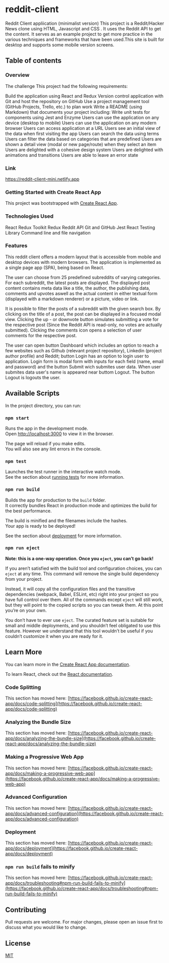 # reddit-client

Reddit Client appliication (minimalist version)
This project is a Reddit/Hacker News clone using HTML, Javascript and CSS .
It uses the Reddit API to get the content. It serves as an example project to get more practice in the various techniques and frameworks that have been used.This site is built for desktop and supports some mobile version screens.

## Table of contents

### Overview

The challenge
This project had the following requirements:

Build the application using React and Redux
Version control application with Git and host the repository on GitHub
Use a project management tool (GitHub Projects, Trello, etc.) to plan  work
Write a README (using Markdown) that documents your project including:
Write unit tests for components using Jest and Enzyme
Users can use the application on any device (desktop to mobile)
Users can use the application on any modern browser
Users can access application at a URL
Users see an initial view of the data when first visiting the app
Users can search the data using terms
Users can filter the data based on categories that are predefined
Users are shown a detail view (modal or new page/route) when they select an item
Users are delighted with a cohesive design system
Users are delighted with animations and transitions
Users are able to leave an error state

### Link
https://reddit-client-mini.netlify.app


### Getting Started with Create React App

This project was bootstrapped with [Create React App](https://github.com/facebook/create-react-app).


### Technologies Used

React
Redux Toolkit
Redux
Reddit API
Git and GitHub
Jest
React Testing Library
Command line and file navigation


### Features

This reddit client offers a modern layout that is accessible from mobile and desktop devices with modern browsers. The application is implemented as a single page app (SPA), being based on React.

The user can choose from 25 predefined subreddits of varying categories. For each subreddit, the latest  posts are displayed. The displayed post content contains meta data like a title, the author, the publishing data, comments and upvotes aswell as the actual content in either textual form (displayed with a markdown renderer) or a picture, video or link.

It is possible to filter the posts of a subreddit with the given search box. By clicking on the title of a post, the post can be displayed in a focused modal view. Clicking the up - or downvote button simulates submitting a vote for the respective post (Since the Reddit API is read-only, no votes are actually submitted). Clicking the comments icon opens a selection of user comments for the respective post.

The user can open button Dashboard which includes an option to reach a few websites such as Github (relevant project repository), Linkedin (project author profile) and Reddit; button Login has an option to login user to application.
Login form is modal form with inputs for each field (name, email and password) and the button Submit wich submites user data. 
When user submites data user's name is appeared near buttom Logout.
The button Logout is logouts the user.

## Available Scripts

In the project directory, you can run:

### `npm start`

Runs the app in the development mode.\
Open [http://localhost:3000](http://localhost:3000) to view it in the browser.

The page will reload if you make edits.\
You will also see any lint errors in the console.

### `npm test`

Launches the test runner in the interactive watch mode.\
See the section about [running tests](https://facebook.github.io/create-react-app/docs/running-tests) for more information.

### `npm run build`

Builds the app for production to the `build` folder.\
It correctly bundles React in production mode and optimizes the build for the best performance.

The build is minified and the filenames include the hashes.\
Your app is ready to be deployed!

See the section about [deployment](https://facebook.github.io/create-react-app/docs/deployment) for more information.

### `npm run eject`

**Note: this is a one-way operation. Once you `eject`, you can’t go back!**

If you aren’t satisfied with the build tool and configuration choices, you can `eject` at any time. This command will remove the single build dependency from your project.

Instead, it will copy all the configuration files and the transitive dependencies (webpack, Babel, ESLint, etc) right into your project so you have full control over them. All of the commands except `eject` will still work, but they will point to the copied scripts so you can tweak them. At this point you’re on your own.

You don’t have to ever use `eject`. The curated feature set is suitable for small and middle deployments, and you shouldn’t feel obligated to use this feature. However we understand that this tool wouldn’t be useful if you couldn’t customize it when you are ready for it.

## Learn More

You can learn more in the [Create React App documentation](https://facebook.github.io/create-react-app/docs/getting-started).

To learn React, check out the [React documentation](https://reactjs.org/).

### Code Splitting

This section has moved here: [https://facebook.github.io/create-react-app/docs/code-splitting](https://facebook.github.io/create-react-app/docs/code-splitting)

### Analyzing the Bundle Size

This section has moved here: [https://facebook.github.io/create-react-app/docs/analyzing-the-bundle-size](https://facebook.github.io/create-react-app/docs/analyzing-the-bundle-size)

### Making a Progressive Web App

This section has moved here: [https://facebook.github.io/create-react-app/docs/making-a-progressive-web-app](https://facebook.github.io/create-react-app/docs/making-a-progressive-web-app)

### Advanced Configuration

This section has moved here: [https://facebook.github.io/create-react-app/docs/advanced-configuration](https://facebook.github.io/create-react-app/docs/advanced-configuration)

### Deployment

This section has moved here: [https://facebook.github.io/create-react-app/docs/deployment](https://facebook.github.io/create-react-app/docs/deployment)

### `npm run build` fails to minify

This section has moved here: [https://facebook.github.io/create-react-app/docs/troubleshooting#npm-run-build-fails-to-minify](https://facebook.github.io/create-react-app/docs/troubleshooting#npm-run-build-fails-to-minify)

## Contributing

Pull requests are welcome. For major changes, please open an issue first to discuss what you would like to change.

<!-- Please make sure to update tests as appropriate. -->

## License

[MIT](https://choosealicense.com/licenses/mit/)
